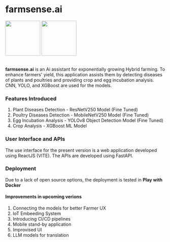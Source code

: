 # farmsense.ai
<div>
  <img src="https://img.shields.io/badge/Build-version_2-green" width=110/>
  <img src="https://img.shields.io/badge/Computer%20Vision-red" width=110/>
</div>

<br />

**farmsense.ai** is an Ai assistant for exponentially growing Hybrid farming. To enhance farmers' yield, this application assists them by detecting diseases of plants and poultries and providing crop and egg incubation analysis. CNN, YOLO, and XGBoost are used for the models.  

<h3>Features Introduced</h3>
<ol>
  <li>Plant Diseases Detection - ResNetV250 Model (Fine Tuned)</li>
  <li>Poultry Diseases Detection - MobileNetV250 Model (Fine Tuned)</li>
  <li>Egg Incubation Analysis - YOLOv8 Object Detection Model (Fine Tuned)</li>
  <li>Crop Analysis - XGBoost ML Model</li>
</ol>

<h3>User Interface and APIs</h3>
<p>The use interface for the present version is a web application developed using ReactJS (VITE). The APIs are developed using FastAPI.</p>

<h3>Deployment</h3>
<p>Due to a lack of open source options, the deployment is tested in <b>Play with Docker</b></p>

<h4>Improvements in upcoming verions</h4>
<ol>
  <li>Connecting the models for better Farmer UX</li>
  <li>IoT Embeeding System</li>
  <li>Introducing CI/CD pipelines</li>
  <li>Mobile stand-by application</li>
  <li>Improvised UI</li>
  <li>LLM models for translation</li>
</ol>
